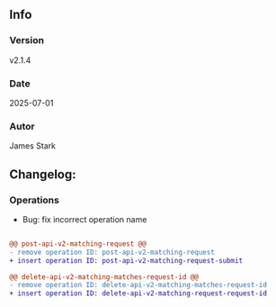## Info
### Version
v2.1.4
### Date
2025-07-01
### Autor
James Stark
## Changelog:

### Operations
- Bug: fix incorrect operation name

``` diff

@@ post-api-v2-matching-request @@
- remove operation ID: post-api-v2-matching-request
+ insert operation ID: post-api-v2-matching-request-submit

@@ delete-api-v2-matching-matches-request-id @@
- remove operation ID: delete-api-v2-matching-matches-request-id
+ insert operation ID: delete-api-v2-matching-request-request-id


```
